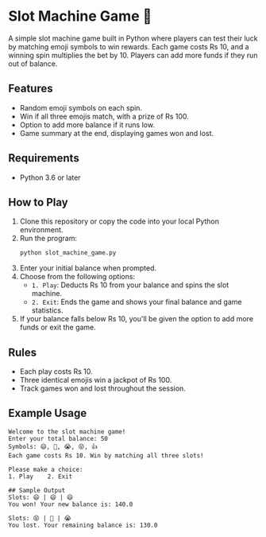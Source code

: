 # Slot Machine Game 🎰

A simple slot machine game built in Python where players can test their luck by matching emoji symbols to win rewards. Each game costs Rs 10, and a winning spin multiplies the bet by 10. Players can add more funds if they run out of balance.

## Features
- Random emoji symbols on each spin.
- Win if all three emojis match, with a prize of Rs 100.
- Option to add more balance if it runs low.
- Game summary at the end, displaying games won and lost.

## Requirements
- Python 3.6 or later

## How to Play
1. Clone this repository or copy the code into your local Python environment.
2. Run the program:
    ```bash
    python slot_machine_game.py
    ```
3. Enter your initial balance when prompted.
4. Choose from the following options:
   - `1. Play`: Deducts Rs 10 from your balance and spins the slot machine.
   - `2. Exit`: Ends the game and shows your final balance and game statistics.
5. If your balance falls below Rs 10, you'll be given the option to add more funds or exit the game.

## Rules
- Each play costs Rs 10.
- Three identical emojis win a jackpot of Rs 100.
- Track games won and lost throughout the session.

## Example Usage
```plaintext
Welcome to the slot machine game!
Enter your total balance: 50
Symbols: 😄, 🤣, 😭, 😝, 👍
Each game costs Rs 10. Win by matching all three slots!

Please make a choice:
1. Play    2. Exit

## Sample Output
Slots: 😄 | 😄 | 😄
You won! Your new balance is: 140.0

Slots: 😝 | 🤣 | 😭
You lost. Your remaining balance is: 130.0
